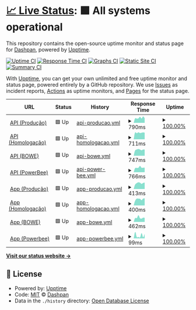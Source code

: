 # [📈 Live Status](https://dashpan.github.io/dashpan-status): <!--live status--> **🟩 All systems operational**

This repository contains the open-source uptime monitor and status page for [Dashpan](https://dash.agenciapan.com/), powered by [Upptime](https://github.com/upptime/upptime).

[![Uptime CI](https://github.com/dashpan/dashpan-status/workflows/Uptime%20CI/badge.svg)](https://github.com/dashpan/dashpan-status/actions?query=workflow%3A%22Uptime+CI%22)
[![Response Time CI](https://github.com/dashpan/dashpan-status/workflows/Response%20Time%20CI/badge.svg)](https://github.com/dashpan/dashpan-status/actions?query=workflow%3A%22Response+Time+CI%22)
[![Graphs CI](https://github.com/dashpan/dashpan-status/workflows/Graphs%20CI/badge.svg)](https://github.com/dashpan/dashpan-status/actions?query=workflow%3A%22Graphs+CI%22)
[![Static Site CI](https://github.com/dashpan/dashpan-status/workflows/Static%20Site%20CI/badge.svg)](https://github.com/dashpan/dashpan-status/actions?query=workflow%3A%22Static+Site+CI%22)
[![Summary CI](https://github.com/dashpan/dashpan-status/workflows/Summary%20CI/badge.svg)](https://github.com/dashpan/dashpan-status/actions?query=workflow%3A%22Summary+CI%22)

With [Upptime](https://upptime.js.org), you can get your own unlimited and free uptime monitor and status page, powered entirely by a GitHub repository. We use [Issues](https://github.com/dashpan/dashpan-status/issues) as incident reports, [Actions](https://github.com/dashpan/dashpan-status/actions) as uptime monitors, and [Pages](https://dashpan.github.io/dashpan-status) for the status page.

<!--start: status pages-->
<!-- This summary is generated by Upptime (https://github.com/upptime/upptime) -->
<!-- Do not edit this manually, your changes will be overwritten -->
<!-- prettier-ignore -->
| URL | Status | History | Response Time | Uptime |
| --- | ------ | ------- | ------------- | ------ |
| <img alt="" src="https://icons.duckduckgo.com/ip3/api-pan.dashpan.com.ico" height="13"> [API (Produção)](https://api-pan.dashpan.com/status) | 🟩 Up | [api-producao.yml](https://github.com/dashpan/dashpan.github.io/commits/HEAD/history/api-producao.yml) | <details><summary><img alt="Response time graph" src="./graphs/api-producao/response-time-week.png" height="20"> 790ms</summary><br><a href="https://status.dashpan.com/history/api-producao"><img alt="Response time 713" src="https://img.shields.io/endpoint?url=https%3A%2F%2Fraw.githubusercontent.com%2Fdashpan%2Fdashpan.github.io%2FHEAD%2Fapi%2Fapi-producao%2Fresponse-time.json"></a><br><a href="https://status.dashpan.com/history/api-producao"><img alt="24-hour response time 707" src="https://img.shields.io/endpoint?url=https%3A%2F%2Fraw.githubusercontent.com%2Fdashpan%2Fdashpan.github.io%2FHEAD%2Fapi%2Fapi-producao%2Fresponse-time-day.json"></a><br><a href="https://status.dashpan.com/history/api-producao"><img alt="7-day response time 790" src="https://img.shields.io/endpoint?url=https%3A%2F%2Fraw.githubusercontent.com%2Fdashpan%2Fdashpan.github.io%2FHEAD%2Fapi%2Fapi-producao%2Fresponse-time-week.json"></a><br><a href="https://status.dashpan.com/history/api-producao"><img alt="30-day response time 732" src="https://img.shields.io/endpoint?url=https%3A%2F%2Fraw.githubusercontent.com%2Fdashpan%2Fdashpan.github.io%2FHEAD%2Fapi%2Fapi-producao%2Fresponse-time-month.json"></a><br><a href="https://status.dashpan.com/history/api-producao"><img alt="1-year response time 713" src="https://img.shields.io/endpoint?url=https%3A%2F%2Fraw.githubusercontent.com%2Fdashpan%2Fdashpan.github.io%2FHEAD%2Fapi%2Fapi-producao%2Fresponse-time-year.json"></a></details> | <details><summary><a href="https://status.dashpan.com/history/api-producao">100.00%</a></summary><a href="https://status.dashpan.com/history/api-producao"><img alt="All-time uptime 68.87%" src="https://img.shields.io/endpoint?url=https%3A%2F%2Fraw.githubusercontent.com%2Fdashpan%2Fdashpan.github.io%2FHEAD%2Fapi%2Fapi-producao%2Fuptime.json"></a><br><a href="https://status.dashpan.com/history/api-producao"><img alt="24-hour uptime 100.00%" src="https://img.shields.io/endpoint?url=https%3A%2F%2Fraw.githubusercontent.com%2Fdashpan%2Fdashpan.github.io%2FHEAD%2Fapi%2Fapi-producao%2Fuptime-day.json"></a><br><a href="https://status.dashpan.com/history/api-producao"><img alt="7-day uptime 100.00%" src="https://img.shields.io/endpoint?url=https%3A%2F%2Fraw.githubusercontent.com%2Fdashpan%2Fdashpan.github.io%2FHEAD%2Fapi%2Fapi-producao%2Fuptime-week.json"></a><br><a href="https://status.dashpan.com/history/api-producao"><img alt="30-day uptime 100.00%" src="https://img.shields.io/endpoint?url=https%3A%2F%2Fraw.githubusercontent.com%2Fdashpan%2Fdashpan.github.io%2FHEAD%2Fapi%2Fapi-producao%2Fuptime-month.json"></a><br><a href="https://status.dashpan.com/history/api-producao"><img alt="1-year uptime 68.87%" src="https://img.shields.io/endpoint?url=https%3A%2F%2Fraw.githubusercontent.com%2Fdashpan%2Fdashpan.github.io%2FHEAD%2Fapi%2Fapi-producao%2Fuptime-year.json"></a></details>
| <img alt="" src="https://icons.duckduckgo.com/ip3/api-teste.dashpan.com.ico" height="13"> [API (Homologação)](https://api-teste.dashpan.com/status) | 🟩 Up | [api-homologacao.yml](https://github.com/dashpan/dashpan.github.io/commits/HEAD/history/api-homologacao.yml) | <details><summary><img alt="Response time graph" src="./graphs/api-homologacao/response-time-week.png" height="20"> 711ms</summary><br><a href="https://status.dashpan.com/history/api-homologacao"><img alt="Response time 651" src="https://img.shields.io/endpoint?url=https%3A%2F%2Fraw.githubusercontent.com%2Fdashpan%2Fdashpan.github.io%2FHEAD%2Fapi%2Fapi-homologacao%2Fresponse-time.json"></a><br><a href="https://status.dashpan.com/history/api-homologacao"><img alt="24-hour response time 730" src="https://img.shields.io/endpoint?url=https%3A%2F%2Fraw.githubusercontent.com%2Fdashpan%2Fdashpan.github.io%2FHEAD%2Fapi%2Fapi-homologacao%2Fresponse-time-day.json"></a><br><a href="https://status.dashpan.com/history/api-homologacao"><img alt="7-day response time 711" src="https://img.shields.io/endpoint?url=https%3A%2F%2Fraw.githubusercontent.com%2Fdashpan%2Fdashpan.github.io%2FHEAD%2Fapi%2Fapi-homologacao%2Fresponse-time-week.json"></a><br><a href="https://status.dashpan.com/history/api-homologacao"><img alt="30-day response time 682" src="https://img.shields.io/endpoint?url=https%3A%2F%2Fraw.githubusercontent.com%2Fdashpan%2Fdashpan.github.io%2FHEAD%2Fapi%2Fapi-homologacao%2Fresponse-time-month.json"></a><br><a href="https://status.dashpan.com/history/api-homologacao"><img alt="1-year response time 651" src="https://img.shields.io/endpoint?url=https%3A%2F%2Fraw.githubusercontent.com%2Fdashpan%2Fdashpan.github.io%2FHEAD%2Fapi%2Fapi-homologacao%2Fresponse-time-year.json"></a></details> | <details><summary><a href="https://status.dashpan.com/history/api-homologacao">100.00%</a></summary><a href="https://status.dashpan.com/history/api-homologacao"><img alt="All-time uptime 68.87%" src="https://img.shields.io/endpoint?url=https%3A%2F%2Fraw.githubusercontent.com%2Fdashpan%2Fdashpan.github.io%2FHEAD%2Fapi%2Fapi-homologacao%2Fuptime.json"></a><br><a href="https://status.dashpan.com/history/api-homologacao"><img alt="24-hour uptime 100.00%" src="https://img.shields.io/endpoint?url=https%3A%2F%2Fraw.githubusercontent.com%2Fdashpan%2Fdashpan.github.io%2FHEAD%2Fapi%2Fapi-homologacao%2Fuptime-day.json"></a><br><a href="https://status.dashpan.com/history/api-homologacao"><img alt="7-day uptime 100.00%" src="https://img.shields.io/endpoint?url=https%3A%2F%2Fraw.githubusercontent.com%2Fdashpan%2Fdashpan.github.io%2FHEAD%2Fapi%2Fapi-homologacao%2Fuptime-week.json"></a><br><a href="https://status.dashpan.com/history/api-homologacao"><img alt="30-day uptime 100.00%" src="https://img.shields.io/endpoint?url=https%3A%2F%2Fraw.githubusercontent.com%2Fdashpan%2Fdashpan.github.io%2FHEAD%2Fapi%2Fapi-homologacao%2Fuptime-month.json"></a><br><a href="https://status.dashpan.com/history/api-homologacao"><img alt="1-year uptime 68.87%" src="https://img.shields.io/endpoint?url=https%3A%2F%2Fraw.githubusercontent.com%2Fdashpan%2Fdashpan.github.io%2FHEAD%2Fapi%2Fapi-homologacao%2Fuptime-year.json"></a></details>
| <img alt="" src="https://icons.duckduckgo.com/ip3/api-bowe.dashpan.com.ico" height="13"> [API (BOWE)](https://api-bowe.dashpan.com/status) | 🟩 Up | [api-bowe.yml](https://github.com/dashpan/dashpan.github.io/commits/HEAD/history/api-bowe.yml) | <details><summary><img alt="Response time graph" src="./graphs/api-bowe/response-time-week.png" height="20"> 747ms</summary><br><a href="https://status.dashpan.com/history/api-bowe"><img alt="Response time 768" src="https://img.shields.io/endpoint?url=https%3A%2F%2Fraw.githubusercontent.com%2Fdashpan%2Fdashpan.github.io%2FHEAD%2Fapi%2Fapi-bowe%2Fresponse-time.json"></a><br><a href="https://status.dashpan.com/history/api-bowe"><img alt="24-hour response time 742" src="https://img.shields.io/endpoint?url=https%3A%2F%2Fraw.githubusercontent.com%2Fdashpan%2Fdashpan.github.io%2FHEAD%2Fapi%2Fapi-bowe%2Fresponse-time-day.json"></a><br><a href="https://status.dashpan.com/history/api-bowe"><img alt="7-day response time 747" src="https://img.shields.io/endpoint?url=https%3A%2F%2Fraw.githubusercontent.com%2Fdashpan%2Fdashpan.github.io%2FHEAD%2Fapi%2Fapi-bowe%2Fresponse-time-week.json"></a><br><a href="https://status.dashpan.com/history/api-bowe"><img alt="30-day response time 744" src="https://img.shields.io/endpoint?url=https%3A%2F%2Fraw.githubusercontent.com%2Fdashpan%2Fdashpan.github.io%2FHEAD%2Fapi%2Fapi-bowe%2Fresponse-time-month.json"></a><br><a href="https://status.dashpan.com/history/api-bowe"><img alt="1-year response time 768" src="https://img.shields.io/endpoint?url=https%3A%2F%2Fraw.githubusercontent.com%2Fdashpan%2Fdashpan.github.io%2FHEAD%2Fapi%2Fapi-bowe%2Fresponse-time-year.json"></a></details> | <details><summary><a href="https://status.dashpan.com/history/api-bowe">100.00%</a></summary><a href="https://status.dashpan.com/history/api-bowe"><img alt="All-time uptime 100.00%" src="https://img.shields.io/endpoint?url=https%3A%2F%2Fraw.githubusercontent.com%2Fdashpan%2Fdashpan.github.io%2FHEAD%2Fapi%2Fapi-bowe%2Fuptime.json"></a><br><a href="https://status.dashpan.com/history/api-bowe"><img alt="24-hour uptime 100.00%" src="https://img.shields.io/endpoint?url=https%3A%2F%2Fraw.githubusercontent.com%2Fdashpan%2Fdashpan.github.io%2FHEAD%2Fapi%2Fapi-bowe%2Fuptime-day.json"></a><br><a href="https://status.dashpan.com/history/api-bowe"><img alt="7-day uptime 100.00%" src="https://img.shields.io/endpoint?url=https%3A%2F%2Fraw.githubusercontent.com%2Fdashpan%2Fdashpan.github.io%2FHEAD%2Fapi%2Fapi-bowe%2Fuptime-week.json"></a><br><a href="https://status.dashpan.com/history/api-bowe"><img alt="30-day uptime 100.00%" src="https://img.shields.io/endpoint?url=https%3A%2F%2Fraw.githubusercontent.com%2Fdashpan%2Fdashpan.github.io%2FHEAD%2Fapi%2Fapi-bowe%2Fuptime-month.json"></a><br><a href="https://status.dashpan.com/history/api-bowe"><img alt="1-year uptime 100.00%" src="https://img.shields.io/endpoint?url=https%3A%2F%2Fraw.githubusercontent.com%2Fdashpan%2Fdashpan.github.io%2FHEAD%2Fapi%2Fapi-bowe%2Fuptime-year.json"></a></details>
| <img alt="" src="https://icons.duckduckgo.com/ip3/api-powerbee.dashpan.com.ico" height="13"> [API (PowerBee)](https://api-powerbee.dashpan.com/status) | 🟩 Up | [api-power-bee.yml](https://github.com/dashpan/dashpan.github.io/commits/HEAD/history/api-power-bee.yml) | <details><summary><img alt="Response time graph" src="./graphs/api-power-bee/response-time-week.png" height="20"> 766ms</summary><br><a href="https://status.dashpan.com/history/api-power-bee"><img alt="Response time 796" src="https://img.shields.io/endpoint?url=https%3A%2F%2Fraw.githubusercontent.com%2Fdashpan%2Fdashpan.github.io%2FHEAD%2Fapi%2Fapi-power-bee%2Fresponse-time.json"></a><br><a href="https://status.dashpan.com/history/api-power-bee"><img alt="24-hour response time 789" src="https://img.shields.io/endpoint?url=https%3A%2F%2Fraw.githubusercontent.com%2Fdashpan%2Fdashpan.github.io%2FHEAD%2Fapi%2Fapi-power-bee%2Fresponse-time-day.json"></a><br><a href="https://status.dashpan.com/history/api-power-bee"><img alt="7-day response time 766" src="https://img.shields.io/endpoint?url=https%3A%2F%2Fraw.githubusercontent.com%2Fdashpan%2Fdashpan.github.io%2FHEAD%2Fapi%2Fapi-power-bee%2Fresponse-time-week.json"></a><br><a href="https://status.dashpan.com/history/api-power-bee"><img alt="30-day response time 768" src="https://img.shields.io/endpoint?url=https%3A%2F%2Fraw.githubusercontent.com%2Fdashpan%2Fdashpan.github.io%2FHEAD%2Fapi%2Fapi-power-bee%2Fresponse-time-month.json"></a><br><a href="https://status.dashpan.com/history/api-power-bee"><img alt="1-year response time 796" src="https://img.shields.io/endpoint?url=https%3A%2F%2Fraw.githubusercontent.com%2Fdashpan%2Fdashpan.github.io%2FHEAD%2Fapi%2Fapi-power-bee%2Fresponse-time-year.json"></a></details> | <details><summary><a href="https://status.dashpan.com/history/api-power-bee">100.00%</a></summary><a href="https://status.dashpan.com/history/api-power-bee"><img alt="All-time uptime 88.15%" src="https://img.shields.io/endpoint?url=https%3A%2F%2Fraw.githubusercontent.com%2Fdashpan%2Fdashpan.github.io%2FHEAD%2Fapi%2Fapi-power-bee%2Fuptime.json"></a><br><a href="https://status.dashpan.com/history/api-power-bee"><img alt="24-hour uptime 100.00%" src="https://img.shields.io/endpoint?url=https%3A%2F%2Fraw.githubusercontent.com%2Fdashpan%2Fdashpan.github.io%2FHEAD%2Fapi%2Fapi-power-bee%2Fuptime-day.json"></a><br><a href="https://status.dashpan.com/history/api-power-bee"><img alt="7-day uptime 100.00%" src="https://img.shields.io/endpoint?url=https%3A%2F%2Fraw.githubusercontent.com%2Fdashpan%2Fdashpan.github.io%2FHEAD%2Fapi%2Fapi-power-bee%2Fuptime-week.json"></a><br><a href="https://status.dashpan.com/history/api-power-bee"><img alt="30-day uptime 100.00%" src="https://img.shields.io/endpoint?url=https%3A%2F%2Fraw.githubusercontent.com%2Fdashpan%2Fdashpan.github.io%2FHEAD%2Fapi%2Fapi-power-bee%2Fuptime-month.json"></a><br><a href="https://status.dashpan.com/history/api-power-bee"><img alt="1-year uptime 88.15%" src="https://img.shields.io/endpoint?url=https%3A%2F%2Fraw.githubusercontent.com%2Fdashpan%2Fdashpan.github.io%2FHEAD%2Fapi%2Fapi-power-bee%2Fuptime-year.json"></a></details>
| <img alt="" src="https://icons.duckduckgo.com/ip3/pan.dashpan.com.ico" height="13"> [App (Produção)](https://pan.dashpan.com) | 🟩 Up | [app-producao.yml](https://github.com/dashpan/dashpan.github.io/commits/HEAD/history/app-producao.yml) | <details><summary><img alt="Response time graph" src="./graphs/app-producao/response-time-week.png" height="20"> 413ms</summary><br><a href="https://status.dashpan.com/history/app-producao"><img alt="Response time 367" src="https://img.shields.io/endpoint?url=https%3A%2F%2Fraw.githubusercontent.com%2Fdashpan%2Fdashpan.github.io%2FHEAD%2Fapi%2Fapp-producao%2Fresponse-time.json"></a><br><a href="https://status.dashpan.com/history/app-producao"><img alt="24-hour response time 429" src="https://img.shields.io/endpoint?url=https%3A%2F%2Fraw.githubusercontent.com%2Fdashpan%2Fdashpan.github.io%2FHEAD%2Fapi%2Fapp-producao%2Fresponse-time-day.json"></a><br><a href="https://status.dashpan.com/history/app-producao"><img alt="7-day response time 413" src="https://img.shields.io/endpoint?url=https%3A%2F%2Fraw.githubusercontent.com%2Fdashpan%2Fdashpan.github.io%2FHEAD%2Fapi%2Fapp-producao%2Fresponse-time-week.json"></a><br><a href="https://status.dashpan.com/history/app-producao"><img alt="30-day response time 411" src="https://img.shields.io/endpoint?url=https%3A%2F%2Fraw.githubusercontent.com%2Fdashpan%2Fdashpan.github.io%2FHEAD%2Fapi%2Fapp-producao%2Fresponse-time-month.json"></a><br><a href="https://status.dashpan.com/history/app-producao"><img alt="1-year response time 367" src="https://img.shields.io/endpoint?url=https%3A%2F%2Fraw.githubusercontent.com%2Fdashpan%2Fdashpan.github.io%2FHEAD%2Fapi%2Fapp-producao%2Fresponse-time-year.json"></a></details> | <details><summary><a href="https://status.dashpan.com/history/app-producao">100.00%</a></summary><a href="https://status.dashpan.com/history/app-producao"><img alt="All-time uptime 68.87%" src="https://img.shields.io/endpoint?url=https%3A%2F%2Fraw.githubusercontent.com%2Fdashpan%2Fdashpan.github.io%2FHEAD%2Fapi%2Fapp-producao%2Fuptime.json"></a><br><a href="https://status.dashpan.com/history/app-producao"><img alt="24-hour uptime 100.00%" src="https://img.shields.io/endpoint?url=https%3A%2F%2Fraw.githubusercontent.com%2Fdashpan%2Fdashpan.github.io%2FHEAD%2Fapi%2Fapp-producao%2Fuptime-day.json"></a><br><a href="https://status.dashpan.com/history/app-producao"><img alt="7-day uptime 100.00%" src="https://img.shields.io/endpoint?url=https%3A%2F%2Fraw.githubusercontent.com%2Fdashpan%2Fdashpan.github.io%2FHEAD%2Fapi%2Fapp-producao%2Fuptime-week.json"></a><br><a href="https://status.dashpan.com/history/app-producao"><img alt="30-day uptime 100.00%" src="https://img.shields.io/endpoint?url=https%3A%2F%2Fraw.githubusercontent.com%2Fdashpan%2Fdashpan.github.io%2FHEAD%2Fapi%2Fapp-producao%2Fuptime-month.json"></a><br><a href="https://status.dashpan.com/history/app-producao"><img alt="1-year uptime 68.87%" src="https://img.shields.io/endpoint?url=https%3A%2F%2Fraw.githubusercontent.com%2Fdashpan%2Fdashpan.github.io%2FHEAD%2Fapi%2Fapp-producao%2Fuptime-year.json"></a></details>
| <img alt="" src="https://icons.duckduckgo.com/ip3/teste.dashpan.com.ico" height="13"> [App (Homologação)](https://teste.dashpan.com) | 🟩 Up | [app-homologacao.yml](https://github.com/dashpan/dashpan.github.io/commits/HEAD/history/app-homologacao.yml) | <details><summary><img alt="Response time graph" src="./graphs/app-homologacao/response-time-week.png" height="20"> 400ms</summary><br><a href="https://status.dashpan.com/history/app-homologacao"><img alt="Response time 358" src="https://img.shields.io/endpoint?url=https%3A%2F%2Fraw.githubusercontent.com%2Fdashpan%2Fdashpan.github.io%2FHEAD%2Fapi%2Fapp-homologacao%2Fresponse-time.json"></a><br><a href="https://status.dashpan.com/history/app-homologacao"><img alt="24-hour response time 396" src="https://img.shields.io/endpoint?url=https%3A%2F%2Fraw.githubusercontent.com%2Fdashpan%2Fdashpan.github.io%2FHEAD%2Fapi%2Fapp-homologacao%2Fresponse-time-day.json"></a><br><a href="https://status.dashpan.com/history/app-homologacao"><img alt="7-day response time 400" src="https://img.shields.io/endpoint?url=https%3A%2F%2Fraw.githubusercontent.com%2Fdashpan%2Fdashpan.github.io%2FHEAD%2Fapi%2Fapp-homologacao%2Fresponse-time-week.json"></a><br><a href="https://status.dashpan.com/history/app-homologacao"><img alt="30-day response time 406" src="https://img.shields.io/endpoint?url=https%3A%2F%2Fraw.githubusercontent.com%2Fdashpan%2Fdashpan.github.io%2FHEAD%2Fapi%2Fapp-homologacao%2Fresponse-time-month.json"></a><br><a href="https://status.dashpan.com/history/app-homologacao"><img alt="1-year response time 358" src="https://img.shields.io/endpoint?url=https%3A%2F%2Fraw.githubusercontent.com%2Fdashpan%2Fdashpan.github.io%2FHEAD%2Fapi%2Fapp-homologacao%2Fresponse-time-year.json"></a></details> | <details><summary><a href="https://status.dashpan.com/history/app-homologacao">100.00%</a></summary><a href="https://status.dashpan.com/history/app-homologacao"><img alt="All-time uptime 68.87%" src="https://img.shields.io/endpoint?url=https%3A%2F%2Fraw.githubusercontent.com%2Fdashpan%2Fdashpan.github.io%2FHEAD%2Fapi%2Fapp-homologacao%2Fuptime.json"></a><br><a href="https://status.dashpan.com/history/app-homologacao"><img alt="24-hour uptime 100.00%" src="https://img.shields.io/endpoint?url=https%3A%2F%2Fraw.githubusercontent.com%2Fdashpan%2Fdashpan.github.io%2FHEAD%2Fapi%2Fapp-homologacao%2Fuptime-day.json"></a><br><a href="https://status.dashpan.com/history/app-homologacao"><img alt="7-day uptime 100.00%" src="https://img.shields.io/endpoint?url=https%3A%2F%2Fraw.githubusercontent.com%2Fdashpan%2Fdashpan.github.io%2FHEAD%2Fapi%2Fapp-homologacao%2Fuptime-week.json"></a><br><a href="https://status.dashpan.com/history/app-homologacao"><img alt="30-day uptime 100.00%" src="https://img.shields.io/endpoint?url=https%3A%2F%2Fraw.githubusercontent.com%2Fdashpan%2Fdashpan.github.io%2FHEAD%2Fapi%2Fapp-homologacao%2Fuptime-month.json"></a><br><a href="https://status.dashpan.com/history/app-homologacao"><img alt="1-year uptime 68.87%" src="https://img.shields.io/endpoint?url=https%3A%2F%2Fraw.githubusercontent.com%2Fdashpan%2Fdashpan.github.io%2FHEAD%2Fapi%2Fapp-homologacao%2Fuptime-year.json"></a></details>
| <img alt="" src="https://icons.duckduckgo.com/ip3/bowe.dashpan.com.ico" height="13"> [App (BOWE)](https://bowe.dashpan.com) | 🟩 Up | [app-bowe.yml](https://github.com/dashpan/dashpan.github.io/commits/HEAD/history/app-bowe.yml) | <details><summary><img alt="Response time graph" src="./graphs/app-bowe/response-time-week.png" height="20"> 462ms</summary><br><a href="https://status.dashpan.com/history/app-bowe"><img alt="Response time 420" src="https://img.shields.io/endpoint?url=https%3A%2F%2Fraw.githubusercontent.com%2Fdashpan%2Fdashpan.github.io%2FHEAD%2Fapi%2Fapp-bowe%2Fresponse-time.json"></a><br><a href="https://status.dashpan.com/history/app-bowe"><img alt="24-hour response time 465" src="https://img.shields.io/endpoint?url=https%3A%2F%2Fraw.githubusercontent.com%2Fdashpan%2Fdashpan.github.io%2FHEAD%2Fapi%2Fapp-bowe%2Fresponse-time-day.json"></a><br><a href="https://status.dashpan.com/history/app-bowe"><img alt="7-day response time 462" src="https://img.shields.io/endpoint?url=https%3A%2F%2Fraw.githubusercontent.com%2Fdashpan%2Fdashpan.github.io%2FHEAD%2Fapi%2Fapp-bowe%2Fresponse-time-week.json"></a><br><a href="https://status.dashpan.com/history/app-bowe"><img alt="30-day response time 419" src="https://img.shields.io/endpoint?url=https%3A%2F%2Fraw.githubusercontent.com%2Fdashpan%2Fdashpan.github.io%2FHEAD%2Fapi%2Fapp-bowe%2Fresponse-time-month.json"></a><br><a href="https://status.dashpan.com/history/app-bowe"><img alt="1-year response time 420" src="https://img.shields.io/endpoint?url=https%3A%2F%2Fraw.githubusercontent.com%2Fdashpan%2Fdashpan.github.io%2FHEAD%2Fapi%2Fapp-bowe%2Fresponse-time-year.json"></a></details> | <details><summary><a href="https://status.dashpan.com/history/app-bowe">100.00%</a></summary><a href="https://status.dashpan.com/history/app-bowe"><img alt="All-time uptime 99.87%" src="https://img.shields.io/endpoint?url=https%3A%2F%2Fraw.githubusercontent.com%2Fdashpan%2Fdashpan.github.io%2FHEAD%2Fapi%2Fapp-bowe%2Fuptime.json"></a><br><a href="https://status.dashpan.com/history/app-bowe"><img alt="24-hour uptime 100.00%" src="https://img.shields.io/endpoint?url=https%3A%2F%2Fraw.githubusercontent.com%2Fdashpan%2Fdashpan.github.io%2FHEAD%2Fapi%2Fapp-bowe%2Fuptime-day.json"></a><br><a href="https://status.dashpan.com/history/app-bowe"><img alt="7-day uptime 100.00%" src="https://img.shields.io/endpoint?url=https%3A%2F%2Fraw.githubusercontent.com%2Fdashpan%2Fdashpan.github.io%2FHEAD%2Fapi%2Fapp-bowe%2Fuptime-week.json"></a><br><a href="https://status.dashpan.com/history/app-bowe"><img alt="30-day uptime 100.00%" src="https://img.shields.io/endpoint?url=https%3A%2F%2Fraw.githubusercontent.com%2Fdashpan%2Fdashpan.github.io%2FHEAD%2Fapi%2Fapp-bowe%2Fuptime-month.json"></a><br><a href="https://status.dashpan.com/history/app-bowe"><img alt="1-year uptime 99.87%" src="https://img.shields.io/endpoint?url=https%3A%2F%2Fraw.githubusercontent.com%2Fdashpan%2Fdashpan.github.io%2FHEAD%2Fapi%2Fapp-bowe%2Fuptime-year.json"></a></details>
| <img alt="" src="https://icons.duckduckgo.com/ip3/powerbee.dashpan.com.ico" height="13"> [App (Powerbee)](https://powerbee.dashpan.com) | 🟩 Up | [app-powerbee.yml](https://github.com/dashpan/dashpan.github.io/commits/HEAD/history/app-powerbee.yml) | <details><summary><img alt="Response time graph" src="./graphs/app-powerbee/response-time-week.png" height="20"> 99ms</summary><br><a href="https://status.dashpan.com/history/app-powerbee"><img alt="Response time 139" src="https://img.shields.io/endpoint?url=https%3A%2F%2Fraw.githubusercontent.com%2Fdashpan%2Fdashpan.github.io%2FHEAD%2Fapi%2Fapp-powerbee%2Fresponse-time.json"></a><br><a href="https://status.dashpan.com/history/app-powerbee"><img alt="24-hour response time 150" src="https://img.shields.io/endpoint?url=https%3A%2F%2Fraw.githubusercontent.com%2Fdashpan%2Fdashpan.github.io%2FHEAD%2Fapi%2Fapp-powerbee%2Fresponse-time-day.json"></a><br><a href="https://status.dashpan.com/history/app-powerbee"><img alt="7-day response time 99" src="https://img.shields.io/endpoint?url=https%3A%2F%2Fraw.githubusercontent.com%2Fdashpan%2Fdashpan.github.io%2FHEAD%2Fapi%2Fapp-powerbee%2Fresponse-time-week.json"></a><br><a href="https://status.dashpan.com/history/app-powerbee"><img alt="30-day response time 125" src="https://img.shields.io/endpoint?url=https%3A%2F%2Fraw.githubusercontent.com%2Fdashpan%2Fdashpan.github.io%2FHEAD%2Fapi%2Fapp-powerbee%2Fresponse-time-month.json"></a><br><a href="https://status.dashpan.com/history/app-powerbee"><img alt="1-year response time 139" src="https://img.shields.io/endpoint?url=https%3A%2F%2Fraw.githubusercontent.com%2Fdashpan%2Fdashpan.github.io%2FHEAD%2Fapi%2Fapp-powerbee%2Fresponse-time-year.json"></a></details> | <details><summary><a href="https://status.dashpan.com/history/app-powerbee">100.00%</a></summary><a href="https://status.dashpan.com/history/app-powerbee"><img alt="All-time uptime 99.93%" src="https://img.shields.io/endpoint?url=https%3A%2F%2Fraw.githubusercontent.com%2Fdashpan%2Fdashpan.github.io%2FHEAD%2Fapi%2Fapp-powerbee%2Fuptime.json"></a><br><a href="https://status.dashpan.com/history/app-powerbee"><img alt="24-hour uptime 100.00%" src="https://img.shields.io/endpoint?url=https%3A%2F%2Fraw.githubusercontent.com%2Fdashpan%2Fdashpan.github.io%2FHEAD%2Fapi%2Fapp-powerbee%2Fuptime-day.json"></a><br><a href="https://status.dashpan.com/history/app-powerbee"><img alt="7-day uptime 100.00%" src="https://img.shields.io/endpoint?url=https%3A%2F%2Fraw.githubusercontent.com%2Fdashpan%2Fdashpan.github.io%2FHEAD%2Fapi%2Fapp-powerbee%2Fuptime-week.json"></a><br><a href="https://status.dashpan.com/history/app-powerbee"><img alt="30-day uptime 100.00%" src="https://img.shields.io/endpoint?url=https%3A%2F%2Fraw.githubusercontent.com%2Fdashpan%2Fdashpan.github.io%2FHEAD%2Fapi%2Fapp-powerbee%2Fuptime-month.json"></a><br><a href="https://status.dashpan.com/history/app-powerbee"><img alt="1-year uptime 99.93%" src="https://img.shields.io/endpoint?url=https%3A%2F%2Fraw.githubusercontent.com%2Fdashpan%2Fdashpan.github.io%2FHEAD%2Fapi%2Fapp-powerbee%2Fuptime-year.json"></a></details>

<!--end: status pages-->

[**Visit our status website →**](https://dashpan.github.io/dashpan-status)

## 📄 License

- Powered by: [Upptime](https://github.com/upptime/upptime)
- Code: [MIT](./LICENSE) © [Dashpan](https://dash.agenciapan.com/)
- Data in the `./history` directory: [Open Database License](https://opendatacommons.org/licenses/odbl/1-0/)
